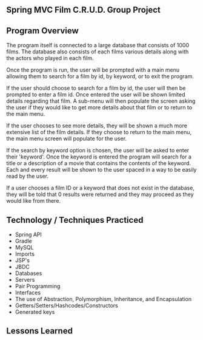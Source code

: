 ## Spring MVC Film C.R.U.D. Group Project


## Program Overview

The program itself is connected to a large database that consists of 1000 films.  The
database also consists of each films various details along with the actors who played in
each film.

Once the program is run, the user will be prompted with a main menu allowing them to 
search for a film by id, by keyword, or to exit the program.

If the user should choose to search for a film by id, the user will then be prompted to 
enter a film id. Once entered the user will be shown limited details regarding that film. 
A sub-menu will then populate the screen asking the user if they would like to get more 
details about that film or to return to the main menu.

If the user chooses to see more details, they will be shown a much more extensive list of
the film details. If they choose to return to the main menu, the main menu screen will 
populate for the user. 

If the search by keyword option is chosen, the user will be asked to enter their 
'keyword'. Once the keyword is entered the program will search for a title or a 
description of a movie that contains the contents of the keyword. Each and every result
will be shown to the user spaced in a way to be easily read by the user. 

If a user chooses a film ID or a keyword that does not exist in the database, they will 
be told that 0 results were returned and they may proceed as they would like from there.


## Technology / Techniques Practiced 
* Spring API
* Gradle
* MySQL
* Imports
* JSP's
* JBDC
* Databases
* Servers
* Pair Programming
* Interfaces
* The use of Abstraction, Polymorphism, Inheritance, and Encapsulation
* Getters/Setters/Hashcodes/Constructors
* Generated keys


## Lessons Learned
